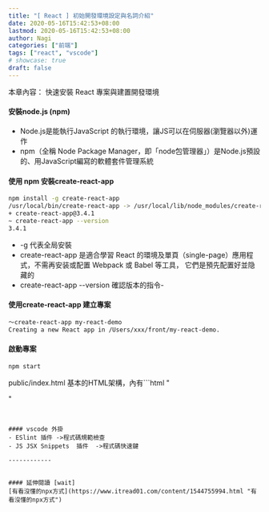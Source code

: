 ```yaml
---
title: "[ React ] 初始開發環境設定與名詞介紹"
date: 2020-05-16T15:42:53+08:00
lastmod: 2020-05-16T15:42:53+08:00
author: Nagi
categories: ["前端"]
tags: ["react", "vscode"]
# showcase: true
draft: false
---
```


本章內容：
快速安裝 React 專案與建置開發環境

<!--more-->

#### 安裝node.js (npm)
- Node.js是能執行JavaScript 的執行環境，讓JS可以在伺服器(瀏覽器以外)運作
- npm（全稱 Node Package Manager，即「node包管理器」）是Node.js預設的、用JavaScript編寫的軟體套件管理系統

#### 使用 npm 安裝create-react-app
```bash
npm install -g create-react-app
/usr/local/bin/create-react-app -> /usr/local/lib/node_modules/create-react-app/index.js
+ create-react-app@3.4.1
~ create-react-app --version
3.4.1
```
-  -g 代表全局安裝
- create-react-app 是適合學習 React 的環境及單頁（single-page）應用程式，不需再安装或配置 Webpack 或 Babel 等工具， 它們是預先配置好並隐藏的
-  create-react-app --version 確認版本的指令- 

#### 使用create-react-app 建立專案
```bash
～create-react-app my-react-demo
Creating a new React app in /Users/xxx/front/my-react-demo.
```

#### 啟動專案
```bash
npm start
```


public/index.html
基本的HTML架構，內有```html
"<div id="root"></div>"
```這樣的內容


#### vscode 外掛
- ESlint 插件 ->程式碼規範檢查
- JS JSX Snippets  插件  ->程式碼快速鍵

------------


#### 延伸閱讀 [wait]
[有看沒懂的npx方式](https://www.itread01.com/content/1544755994.html "有看沒懂的npx方式")


